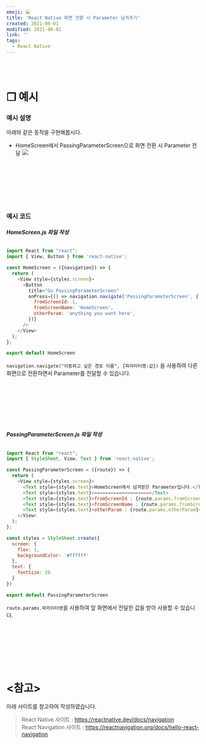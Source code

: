 ```yaml
---
emoji: 💻
title: 'React Native 화면 전환 시 Parameter 넘겨주기'
created: 2021-06-01
modified: 2021-06-01
link: ''
tags:
  - React Native
---
```

<br></br>




# **❐ 예시**
### **예시 설명**
아래와 같은 동작을 구현해봅시다.
- HomeScreen에서 PassingParameterScreen으로 화면 전환 시 Parameter 전달
![](/assets/react-native-passing-parameter.png)
<br></br><br></br><br></br><br></br>





### **예시 코드**
###### **HomeScreen.js 파일 작성**
```javascript
import React from "react";
import { View, Button } from 'react-native';

const HomeScreen = ({navigation}) => {  
  return (
    <View style={styles.screen}>
      <Button
        title="Go PassingParameterScreen"
        onPress={() => navigation.navigate('PassingParameterScreen', {
          fromScreenId: 1,
          fromScreenName: 'HomeScreen',
          otherParam: 'anything you want here',
        })}
      />  
    </View>
  );
};

export default HomeScreen
```
`navigation.navigate("이동하고 싶은 경로 이름", {파라미터명:값})` 을 사용하여 다른 화면으로 전환하면서 Parameter를 전달할 수 있습니다.
<br></br><br></br><br></br><br></br>





###### **PassingParameterScreen.js 파일 작성**
```javascript
import React from "react";
import { StyleSheet, View, Text } from 'react-native';

const PassingParameterScreen = ({route}) => {
  return (
    <View style={styles.screen}>
      <Text style={styles.text}>HomeScreen에서 넘겨받은 Parameter입니다.</Text>
      <Text style={styles.text}>====================</Text>
      <Text style={styles.text}>fromScreenId : {route.params.fromScreenId}</Text>
      <Text style={styles.text}>fromScreenName : {route.params.fromScreenName}</Text>
      <Text style={styles.text}>otherParam : {route.params.otherParam}</Text>
    </View>
  );
};

const styles = StyleSheet.create({
  screen: {
    flex: 1,
    backgroundColor: '#ffffff'
  },
  text: {
    fontSize: 20
  }
})

export default PassingParameterScreen
```
`route.params.파라미터명`을 사용하여 앞 화면에서 전달한 값을 받아 사용할 수 있습니다.
<br></br><br></br><br></br><br></br>





# **<참고>**
아래 사이트를 참고하여 작성하였습니다.
> React Native 사이트 : https://reactnative.dev/docs/navigation  
> React Navigation 사이트 : https://reactnavigation.org/docs/hello-react-navigation

<br></br><br></br>
